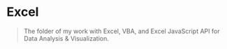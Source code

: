 # Excel

> The folder of my work with Excel, VBA, and Excel JavaScript API for Data Analysis & Visualization.
